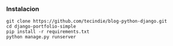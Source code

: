 
### Instalacion

```
git clone https://github.com/tecindie/blog-python-django.git
cd django-portfolio-simple
pip install -r requirements.txt
python manage.py runserver
```

